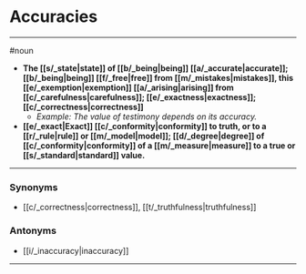 # Accuracies
---
#noun
- **The [[s/_state|state]] of [[b/_being|being]] [[a/_accurate|accurate]]; [[b/_being|being]] [[f/_free|free]] from [[m/_mistakes|mistakes]], this [[e/_exemption|exemption]] [[a/_arising|arising]] from [[c/_carefulness|carefulness]]; [[e/_exactness|exactness]]; [[c/_correctness|correctness]]**
	- _Example: The value of testimony depends on its accuracy._
- **[[e/_exact|Exact]] [[c/_conformity|conformity]] to truth, or to a [[r/_rule|rule]] or [[m/_model|model]]; [[d/_degree|degree]] of [[c/_conformity|conformity]] of a [[m/_measure|measure]] to a true or [[s/_standard|standard]] value.**
---
### Synonyms
- [[c/_correctness|correctness]], [[t/_truthfulness|truthfulness]]
### Antonyms
- [[i/_inaccuracy|inaccuracy]]
---
